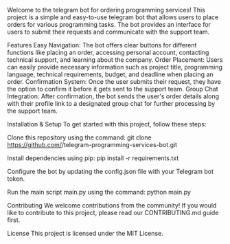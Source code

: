 Welcome to the telegram bot for ordering programming services! This project is a simple and easy-to-use telegram bot that allows users to place orders for various programming tasks. The bot provides an interface for users to submit their requests and communicate with the support team.

Features
Easy Navigation: The bot offers clear buttons for different functions like placing an order, accessing personal account, contacting technical support, and learning about the company.
Order Placement: Users can easily provide necessary information such as project title, programming language, technical requirements, budget, and deadline when placing an order.
Confirmation System: Once the user submits their request, they have the option to confirm it before it gets sent to the support team.
Group Chat Integration: After confirmation, the bot sends the user's order details along with their profile link to a designated group chat for further processing by the support team.



Installation & Setup
To get started with this project, follow these steps:

Clone this repository using the command:
git clone https://github.com/<your-username>/telegram-programming-services-bot.git

Install dependencies using pip:
pip install -r requirements.txt

Configure the bot by updating the config.json file with your Telegram bot token.

Run the main script main.py using the command:
python main.py


Contributing
We welcome contributions from the community! If you would like to contribute to this project, please read our CONTRIBUTING.md guide first.

License
This project is licensed under the MIT License.